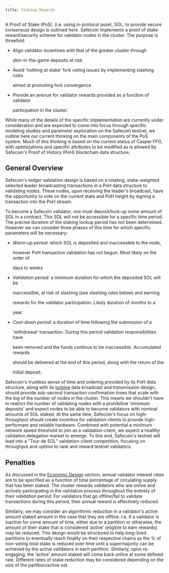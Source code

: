 ```yaml
---
title: Staking Rewards
---
```


A Proof of Stake \(PoS\), \(i.e. using in-protocol asset, SOL, to provide secure consensus\) design is outlined here. Safecoin implements a proof of stake reward/security scheme for validator nodes in the cluster. The purpose is threefold:

- Align validator incentives with that of the greater cluster through

  skin-in-the-game deposits at risk

- Avoid 'nothing at stake' fork voting issues by implementing slashing rules

  aimed at promoting fork convergence

- Provide an avenue for validator rewards provided as a function of validator

  participation in the cluster.

While many of the details of the specific implementation are currently under consideration and are expected to come into focus through specific modeling studies and parameter exploration on the Safecoin testnet, we outline here our current thinking on the main components of the PoS system. Much of this thinking is based on the current status of Casper FFG, with optimizations and specific attributes to be modified as is allowed by Safecoin's Proof of History \(PoH\) blockchain data structure.

## General Overview

Safecoin's ledger validation design is based on a rotating, stake-weighted selected leader broadcasting transactions in a PoH data structure to validating nodes. These nodes, upon receiving the leader's broadcast, have the opportunity to vote on the current state and PoH height by signing a transaction into the PoH stream.

To become a Safecoin validator, one must deposit/lock-up some amount of SOL in a contract. This SOL will not be accessible for a specific time period. The precise duration of the staking lockup period has not been determined. However we can consider three phases of this time for which specific parameters will be necessary:

- _Warm-up period_: which SOL is deposited and inaccessible to the node,

  however PoH transaction validation has not begun. Most likely on the order of

  days to weeks

- _Validation period_: a minimum duration for which the deposited SOL will be

  inaccessible, at risk of slashing \(see slashing rules below\) and earning

  rewards for the validator participation. Likely duration of months to a

  year.

- _Cool-down period_: a duration of time following the submission of a

  'withdrawal' transaction. During this period validation responsibilities have

  been removed and the funds continue to be inaccessible. Accumulated rewards

  should be delivered at the end of this period, along with the return of the

  initial deposit.

Safecoin's trustless sense of time and ordering provided by its PoH data structure, along with its [turbine](https://www.youtube.com/watch?v=qt_gDRXHrHQ&t=1s) data broadcast and transmission design, should provide sub-second transaction confirmation times that scale with the log of the number of nodes in the cluster. This means we shouldn't have to restrict the number of validating nodes with a prohibitive 'minimum deposits' and expect nodes to be able to become validators with nominal amounts of SOL staked. At the same time, Safecoin's focus on high-throughput should create incentive for validation clients to provide high-performant and reliable hardware. Combined with potential a minimum network speed threshold to join as a validation-client, we expect a healthy validation delegation market to emerge. To this end, Safecoin's testnet will lead into a "Tour de SOL" validation-client competition, focusing on throughput and uptime to rank and reward testnet validators.

## Penalties

As discussed in the [Economic Design](ed_overview/ed_overview.md) section, annual validator interest rates are to be specified as a function of total percentage of circulating supply that has been staked. The cluster rewards validators who are online and actively participating in the validation process throughout the entirety of their _validation period_. For validators that go offline/fail to validate transactions during this period, their annual reward is effectively reduced.

Similarly, we may consider an algorithmic reduction in a validator's active amount staked amount in the case that they are offline. I.e. if a validator is inactive for some amount of time, either due to a partition or otherwise, the amount of their stake that is considered ‘active’ \(eligible to earn rewards\) may be reduced. This design would be structured to help long-lived partitions to eventually reach finality on their respective chains as the % of non-voting total stake is reduced over time until a supermajority can be achieved by the active validators in each partition. Similarly, upon re-engaging, the ‘active’ amount staked will come back online at some defined rate. Different rates of stake reduction may be considered depending on the size of the partition/active set.
